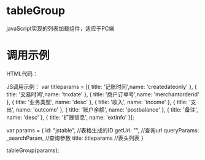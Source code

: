# tableGroup
javaScript实现的列表加载组件，适应于PC端

# 调用示例
  HTML代码：<div id="jstable"></div>
  JS调用示例：
    var titleparams = [{
      title: '记账时间',name: 'createdateonly'
  }, {
      title: '交易时间',name: 'trxdate'
  }, {
    title: '商户订单号',name: 'merchantorderid'
  }, {
      title: '业务类型',
      name: 'desc'
  }, {
      title: '收入',
      name: 'income'
  }, {
      title: '支出',
      name: 'outcome'
  }, {
      title: '账户余额',
      name: 'postbalance'
  }, {
      title: '备注',
      name: 'desc'
  }, {
      title: '扩展信息',
      name: 'extinfo'
  }];

  var params = {
      id: "jstable", //表格生成的ID
      getUrl: "", //查询url
      queryParams: _searchParam, //查询参数
      title: titleparams //表头列表
  }

  tableGroup(params);
